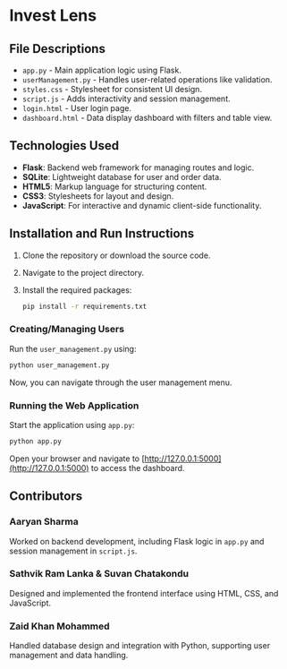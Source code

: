 # Invest Lens

## File Descriptions

- `app.py` - Main application logic using Flask.
- `userManagement.py` - Handles user-related operations like validation.
- `styles.css` - Stylesheet for consistent UI design.
- `script.js` - Adds interactivity and session management.
- `login.html` - User login page.
- `dashboard.html` - Data display dashboard with filters and table view.

## Technologies Used

- **Flask**: Backend web framework for managing routes and logic.
- **SQLite**: Lightweight database for user and order data.
- **HTML5**: Markup language for structuring content.
- **CSS3**: Stylesheets for layout and design.
- **JavaScript**: For interactive and dynamic client-side functionality.

## Installation and Run Instructions

1. Clone the repository or download the source code.

2. Navigate to the project directory.

3. Install the required packages:

   ```bash
   pip install -r requirements.txt

### Creating/Managing Users

Run the `user_management.py` using: 

   ```bash
   python user_management.py
   ```
Now, you can navigate through the user management menu.

### Running the Web Application

Start the application using `app.py`:

   ```bash
   python app.py
   ```

Open your browser and navigate to [http://127.0.0.1:5000](http://127.0.0.1:5000) to access the dashboard.

## Contributors

### Aaryan Sharma  
Worked on backend development, including Flask logic in `app.py` and session management in `script.js`.

### Sathvik Ram Lanka & Suvan Chatakondu  
Designed and implemented the frontend interface using HTML, CSS, and JavaScript.

### Zaid Khan Mohammed  
Handled database design and integration with Python, supporting user management and data handling.

